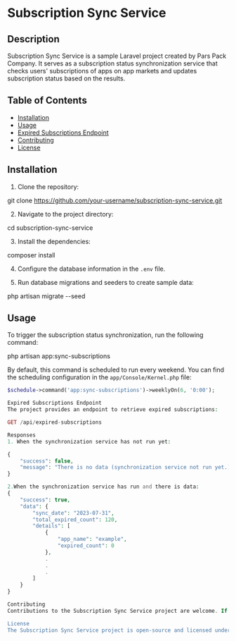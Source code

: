 # Subscription Sync Service



## Description

Subscription Sync Service is a sample Laravel project created by Pars Pack Company. It serves as a subscription status synchronization service that checks users' subscriptions of apps on app markets and updates subscription status based on the results.

## Table of Contents

- [Installation](#installation)
- [Usage](#usage)
- [Expired Subscriptions Endpoint](#expired-subscriptions-endpoint)
- [Contributing](#contributing)
- [License](#license)

## Installation

1. Clone the repository:

git clone https://github.com/your-username/subscription-sync-service.git


2. Navigate to the project directory:

cd subscription-sync-service


3. Install the dependencies:

composer install


4. Configure the database information in the `.env` file.

5. Run database migrations and seeders to create sample data:

php artisan migrate --seed


## Usage

To trigger the subscription status synchronization, run the following command:

php artisan app:sync-subscriptions


By default, this command is scheduled to run every weekend. You can find the scheduling configuration in the `app/Console/Kernel.php` file:

```php
$schedule->command('app:sync-subscriptions')->weeklyOn(6, '0:00');

Expired Subscriptions Endpoint
The project provides an endpoint to retrieve expired subscriptions:

GET /api/expired-subscriptions

Responses
1. When the synchronization service has not run yet:

{
    "success": false,
    "message": "There is no data (synchronization service not run yet.)"
}

2.When the synchronization service has run and there is data:
{
    "success": true,
    "data": {
        "sync_date": "2023-07-31",
        "total_expired_count": 120,
        "details": [
            {
                "app_name": "example",
                "expired_count": 0
            },
            .
			.
			.
        ]
    }
}

Contributing
Contributions to the Subscription Sync Service project are welcome. If you encounter any issues, have feature requests, or want to contribute to the project's development, please follow the guidelines outlined in CONTRIBUTING.md.

License
The Subscription Sync Service project is open-source and licensed under the MIT License.



